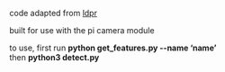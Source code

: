 code adapted from [ldpr](https://github.com/pandongwei/long-distance-people-recognition) 

built for use with the pi camera module

to use, first run **python get_features.py --name ‘name’**  
then **python3 detect.py**

